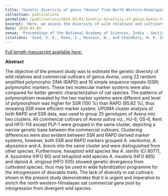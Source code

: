```yaml
---
title: "Genetic diversity of genus *Avena* from North Western-Himalayas Using molecular markers."
collection: publications
permalink: /publications/2016-03-01-Genetic-diversity-of-genus-Avena-from-North-Western-Himalayas-using-molecular-markers
excerpt: 'Here, we assess the diversity of wild relatives and cultivars of geneus *Avena* using RAPD and SSR markers.  '
date: 2016-03-01
venue: 'Proceedings of the National Academy of Sciences, India - Section B: Biological Sciences'
citations: 'Sood, V. K., Rana, I., Hussain, W., and Chaudhary, H. K. 2016. Genetic Diversity of Genus Avena from North Western-Himalayas Using Molecular Markers. Proc. Natl. Acad. Sci., India, Sect. B Biol. Sci. 86:151–158.'
---
```


<a href='https://link.springer.com/article/10.1007/s40011-014-0427-3'>Full length manuscript available here:</a>

**Abstract**

The objective of the present study was to estimate the genetic diversity of wild relatives and commercial cultivars of genus *Avena*, using 22 random amplified polymorphic DNA (RAPD) and 10 simple sequence repeats (SSR) polymorphic markers. These two molecular marker systems were also compared for better genetic characterization of oat species. The patterns of polymorphism revealed by the two marker systems were different and level of polymorphism was higher for SSR (100 %) than RAPD (85.82 %), thus revealing SSR more efficient marker system. UPGMA cluster analysis of both RAPD and SSR data, was used to group 25 genotypes of Avena into two clusters. All commercial cultivars of *Avena sativa* viz., HJ-6, OS-6, Kent and HFO-114 except PLP-1 were grouped in the same cluster, depicting a narrow genetic base between the commercial cultivars. Clustering differences were also evident between SSR and RAPD derived marker systems, however, both SSR and RAPD markers grouped *A. vavilovina*, *A. abyssinica* and *A. brevis* into the same cluster and were distinguished from other species. Furthermore, hexaploid wild species like *A. sterilis* (CI 8077), *A. byzantina* (HFO 60) and tetraploid wild species *A. insularis* (HFO 865) and diploid *A. strigosa* (HFO 505) showed genetic divergence from cultivated species, thus may be used in wide hybridization programme for the introgression of desirable traits. The lack of diversity in oat cultivars shown in the present study demonstrates that it is urgent and imperative to enrich the north western-Himalayan oat commercial gene pool by introgression from divergent wild species.



